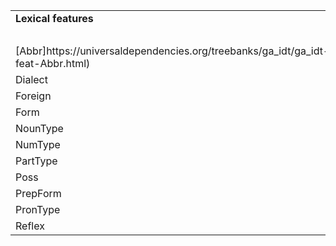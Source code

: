 <table>
<tr>
<td><strong>Lexical features</strong></td>
<td><strong>Inflectional features</strong></td>
<td></td>
</tr>
</tr>
<td></td>
<td><strong>*Nominal*</strong></td>
<td><strong>*Verbal*</strong></td>
</tr>
<tr>
<td>[Abbr]https://universaldependencies.org/treebanks/ga_idt/ga_idt-feat-Abbr.html)</td>
<td>[Case]https://universaldependencies.org/treebanks/ga_idt/ga_idt-feat-Case.html)</td>
<td>[Mood]https://universaldependencies.org/treebanks/ga_idt/ga_idt-feat-Mood.html)</td>
</tr>
<tr>
<td>Dialect</td>
<td>Definite</td>
<td>Person</td>
</tr>
<tr>
<td>Foreign</td>
<td>Degree</td>
<td>Polarity</td>
</tr>
<tr>
<td>Form</td>
<td>Gender</td>
<td>Tense</td>
</tr>
<tr>
<td>NounType</td>
<td>Number</td>
<td>VerbForm</td>
</tr>
<tr>
<td>NumType</td>
<td></td>
<td>Voice</td>
</tr>
<tr>
<td>PartType</td>
<td></td>
<td></td>
</tr>
<tr>
<td>Poss</td>
<td></td>
<td></td>
</tr>
<tr>
<tr>
<td>PrepForm</td>
<td></td>
<td></td>
</tr>
<td>PronType</td>
<td></td>
<td></td>
</tr>
<tr>
<td>Reflex</td>
<td></td>
<td></td>
</tr>
